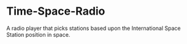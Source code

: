 # Time-Space-Radio
A radio player that picks stations based upon the International Space Station position in space. 
